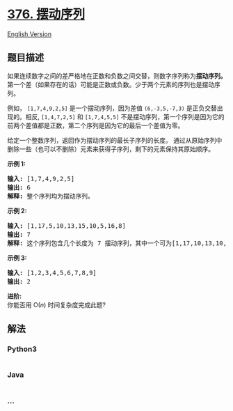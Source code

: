 # [376. 摆动序列](https://leetcode-cn.com/problems/wiggle-subsequence)

[English Version](/solution/0300-0399/0376.Wiggle%20Subsequence/README_EN.md)

## 题目描述
<!-- 这里写题目描述 -->
<p>如果连续数字之间的差严格地在正数和负数之间交替，则数字序列称为<strong>摆动序列。</strong>第一个差（如果存在的话）可能是正数或负数。少于两个元素的序列也是摆动序列。</p>

<p>例如，&nbsp;<code>[1,7,4,9,2,5]</code> 是一个摆动序列，因为差值 <code>(6,-3,5,-7,3)</code>&nbsp;是正负交替出现的。相反, <code>[1,4,7,2,5]</code>&nbsp;和&nbsp;<code>[1,7,4,5,5]</code> 不是摆动序列，第一个序列是因为它的前两个差值都是正数，第二个序列是因为它的最后一个差值为零。</p>

<p>给定一个整数序列，返回作为摆动序列的最长子序列的长度。 通过从原始序列中删除一些（也可以不删除）元素来获得子序列，剩下的元素保持其原始顺序。</p>

<p><strong>示例 1:</strong></p>

<pre><strong>输入: </strong>[1,7,4,9,2,5]
<strong>输出: </strong>6 
<strong>解释: </strong>整个序列均为摆动序列。
</pre>

<p><strong>示例 2:</strong></p>

<pre><strong>输入: </strong>[1,17,5,10,13,15,10,5,16,8]
<strong>输出: </strong>7
<strong>解释: </strong>这个序列包含几个长度为 7 摆动序列，其中一个可为[1,17,10,13,10,16,8]。</pre>

<p><strong>示例 3:</strong></p>

<pre><strong>输入: </strong>[1,2,3,4,5,6,7,8,9]
<strong>输出: </strong>2</pre>

<p><strong>进阶:</strong><br>
你能否用&nbsp;O(<em>n</em>) 时间复杂度完成此题?</p>



## 解法
<!-- 这里可写通用的实现逻辑 -->


<!-- tabs:start -->

### **Python3**
<!-- 这里可写当前语言的特殊实现逻辑 -->

```python

```

### **Java**
<!-- 这里可写当前语言的特殊实现逻辑 -->

```java

```

### **...**
```

```

<!-- tabs:end -->